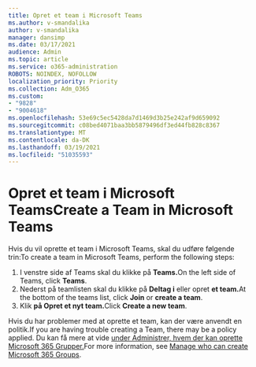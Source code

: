 ```yaml
---
title: Opret et team i Microsoft Teams
ms.author: v-smandalika
author: v-smandalika
manager: dansimp
ms.date: 03/17/2021
audience: Admin
ms.topic: article
ms.service: o365-administration
ROBOTS: NOINDEX, NOFOLLOW
localization_priority: Priority
ms.collection: Adm_O365
ms.custom:
- "9828"
- "9004618"
ms.openlocfilehash: 53e69c5ec5428da7d1469d3b25e242af9d659092
ms.sourcegitcommit: c08bed4071baa3bb5879496df3ed44fb828c8367
ms.translationtype: MT
ms.contentlocale: da-DK
ms.lasthandoff: 03/19/2021
ms.locfileid: "51035593"
---
```

# <a name="create-a-team-in-microsoft-teams"></a><span data-ttu-id="b0397-102">Opret et team i Microsoft Teams</span><span class="sxs-lookup"><span data-stu-id="b0397-102">Create a Team in Microsoft Teams</span></span>

<span data-ttu-id="b0397-103">Hvis du vil oprette et team i Microsoft Teams, skal du udføre følgende trin:</span><span class="sxs-lookup"><span data-stu-id="b0397-103">To create a team in Microsoft Teams, perform the following steps:</span></span>

1. <span data-ttu-id="b0397-104">I venstre side af Teams skal du klikke på **Teams.**</span><span class="sxs-lookup"><span data-stu-id="b0397-104">On the left side of Teams, click **Teams**.</span></span>
2. <span data-ttu-id="b0397-105">Nederst på teamlisten skal du klikke på **Deltag i** eller opret **et team.**</span><span class="sxs-lookup"><span data-stu-id="b0397-105">At the bottom of the teams list, click **Join** or **create a team**.</span></span>
3. <span data-ttu-id="b0397-106">Klik **på Opret et nyt team.**</span><span class="sxs-lookup"><span data-stu-id="b0397-106">Click **Create a new team**.</span></span>

<span data-ttu-id="b0397-107">Hvis du har problemer med at oprette et team, kan der være anvendt en politik.</span><span class="sxs-lookup"><span data-stu-id="b0397-107">If you are having trouble creating a Team, there may be a policy applied.</span></span> <span data-ttu-id="b0397-108">Du kan få mere at vide [under Administrer, hvem der kan oprette Microsoft 365 Grupper.](https://docs.microsoft.com/microsoft-365/solutions/manage-creation-of-groups)</span><span class="sxs-lookup"><span data-stu-id="b0397-108">For more information, see [Manage who can create Microsoft 365 Groups](https://docs.microsoft.com/microsoft-365/solutions/manage-creation-of-groups).</span></span>